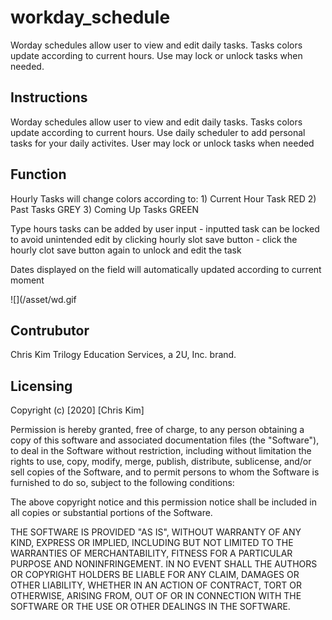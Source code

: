 # workday_schedule
Worday schedules allow user to view and edit daily tasks. Tasks colors update according to current hours. Use may lock or unlock tasks when needed. 


## Instructions
Worday schedules allow user to view and edit daily tasks. Tasks colors update according to current hours. Use daily scheduler to add personal tasks for your daily activites. User may lock or unlock tasks when needed


## Function
Hourly Tasks will change colors according to:
    1) Current Hour Task RED
    2) Past Tasks GREY
    3) Coming Up Tasks GREEN

Type hours tasks can be added by user input
    - inputted task can be locked to avoid unintended edit by clicking hourly slot save button
    - click the hourly clot save button again to unlock and edit the task

Dates displayed on the field will automatically updated according to current moment

![](/asset/wd.gif

## Contrubutor
Chris Kim
Trilogy Education Services, a 2U, Inc. brand.

## Licensing
Copyright (c) [2020] [Chris Kim]

Permission is hereby granted, free of charge, to any person obtaining a copy of this software and associated documentation files (the "Software"), to deal in the Software without restriction, including without limitation the rights to use, copy, modify, merge, publish, distribute, sublicense, and/or sell copies of the Software, and to permit persons to whom the Software is furnished to do so, subject to the following conditions:

The above copyright notice and this permission notice shall be included in all copies or substantial portions of the Software.

THE SOFTWARE IS PROVIDED "AS IS", WITHOUT WARRANTY OF ANY KIND, EXPRESS OR IMPLIED, INCLUDING BUT NOT LIMITED TO THE WARRANTIES OF MERCHANTABILITY, FITNESS FOR A PARTICULAR PURPOSE AND NONINFRINGEMENT. IN NO EVENT SHALL THE AUTHORS OR COPYRIGHT HOLDERS BE LIABLE FOR ANY CLAIM, DAMAGES OR OTHER LIABILITY, WHETHER IN AN ACTION OF CONTRACT, TORT OR OTHERWISE, ARISING FROM, OUT OF OR IN CONNECTION WITH THE SOFTWARE OR THE USE OR OTHER DEALINGS IN THE SOFTWARE.
